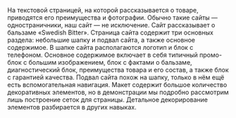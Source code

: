 На текстовой страницей, на которой рассказывается о товаре, приводятся его преимущества и фотографии. Обычно такие сайты — одностраничники, наш сайт — не исключение. Сайт рассказывает о бальзаме «Swedish Bitter».
Страница сайта содержит три основных раздела: небольшие шапку и подвал сайта, а также основное содержимое. В шапке сайта располагаются логотип и блок с телефоном. Основное содержимое включает в себя типичный промо-блок с большим изображением, блок с фактами о бальзаме, диагностический блок, преимущества товара и его состав, а также блок с гарантией качества. Подвал сайта похож на шапку, только в нём ещё есть вспомогательная навигация.
Макет содержит большое количество декоративных элементов, но в демонстрации мы подробно рассмотрим лишь построение сеток для страницы. Детальное декорирование элементов разбирается в других навыках.